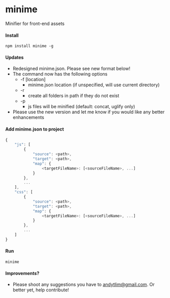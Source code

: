 # minime
Minifier for front-end assets

#### Install
```shell
npm install minime -g
```

#### Updates
- Redesigned minime.json. Please see new format below!
- The command now has the following options 
    - -f [location] 
        - minime.json location (if unspecified, will use current directory)
    - -r 
        - create all folders in path if they do not exist
    - -p 
        - js files will be minified (default: concat, uglify only)
- Please use the new version and let me know if you would like any better enhancements

#### Add minime.json to project
```javascript
{
    "js": [
        {
            "source": <path>,
            "target": <path>,
            "map": {
                <targetFileName>: [<sourceFileName>, ...]
            }
        }, 
        ...
    ],
    "css": [
        {
            "source": <path>,
            "target": <path>,
            "map": {
                <targetFileName>: [<sourceFileName>, ...]
            }
        }, 
        ...
    ]
}
```

#### Run 
```shell
minime
```

#### Improvements?
-  Please shoot any suggestions you have to andytlim@gmail.com. Or better yet, help contribute!
